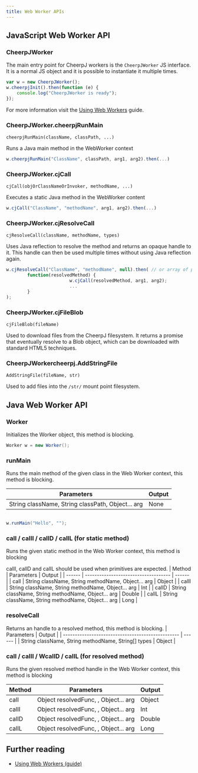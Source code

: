```yaml
---
title: Web Worker APIs
---
```


## JavaScript Web Worker API

### CheerpJWorker

The main entry point for CheerpJ workers is the `CheerpJWorker` JS interface. It is a normal JS object and it is possible to instantiate it multiple times.

```js
var w = new CheerpJWorker();
w.cheerpjInit().then(function (e) {
	console.log("CheerpJWorker is ready");
});
```

For more information visit the [Using Web Workers](/cheerpj2/guides/Using-web-workers) guide.

### CheerpJWorker.cheerpjRunMain

`cheerpjRunMain(className, classPath, ...)`

Runs a Java main method in the WebWorker context

```js
w.cheerpjRunMain("ClassName", classPath, arg1, arg2).then(...)
```

### CheerpJWorker.cjCall

`cjCall(objOrClassNameOrInvoker, methodName, ...)`

Executes a static Java method in the WebWorker content

```js
w.cjCall("ClassName", "methodName", arg1, arg2).then(...)
```

### CheerpJWorker.cjResolveCall

`cjResolveCall(className, methodName, types)`

Uses Java reflection to resolve the method and returns an opaque handle to it. This handle can then be used multiple times without using Java reflection again.

```js
w.cjResolveCall("ClassName", "methodName", null).then( // or array of parameter types if methodName is not unique
        function(resolvedMethod) {
                        w.cjCall(resolvedMethod, arg1, arg2);
                        ...
        }
);
```

### CheerpJWorker.cjFileBlob

`cjFileBlob(fileName)`

Used to download files from the CheerpJ filesystem. It returns a promise that eventually resolve to a Blob object, which can be downloaded with standard HTML5 techniques.

### CheerpJWorkercheerpj.AddStringFile

`AddStringFile(fileName, str)`

Used to add files into the `/str/` mount point filesystem.

## Java Web Worker API

### Worker

Initializes the Worker object, this method is blocking.

```java
Worker w = new Worker();

```

### runMain

Runs the main method of the given class in the Web Worker context, this method is blocking.

| Parameters                                        | Output |
| ------------------------------------------------- | ------ |
| String className, String classPath, Object... arg | None   |

```java

w.runMain("Hello", "");
```

### call / callI / callD / callL (for static method)

Runs the given static method in the Web Worker context, this method is blocking

callI, callD and callL should be used when primitives are expected.
| Method | Parameters | Output |
| ------ | ------------------------------------ | ------ |
| call | String className, String methodName, Object... arg | Object |
| callI | String className, String methodName, Object... arg | Int |
| callD | String className, String methodName, Object... arg | Double |
| callL | String className, String methodName, Object... arg | Long |

### resolveCall

Returns an handle to a resolved method, this method is blocking.
| Parameters | Output |
| ------------------------------------------------- | ------ |
| String className, String methodName, String[] types | Object |

### call / callI / WcallD / callL (for resolved method)

Runs the given resolved method handle in the Web Worker context, this method is blocking

| Method | Parameters                           | Output |
| ------ | ------------------------------------ | ------ |
| call   | Object resolvedFunc, , Object... arg | Object |
| callI  | Object resolvedFunc, , Object... arg | Int    |
| callD  | Object resolvedFunc, , Object... arg | Double |
| callL  | Object resolvedFunc, , Object... arg | Long   |

## Further reading

- [Using Web Workers (guide)](/cheerpj2/guides/Using-web-workers)
